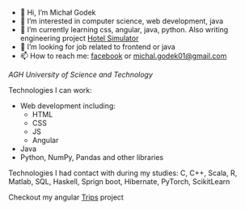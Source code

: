 - 👋 Hi, I’m Michał Godek
- 👀 I’m interested in computer science, web development, java
- 🌱 I’m currently learning css, angular, java, python. Also writing engineering project [Hotel Simulator](https://github.com/Hotel-Simulator/Hotel-Simulator)
- 💞️ I’m looking for job related to frontend or java
- 📫 How to reach me: [facebook](https://facebook.com/mchl.gdk) or michal.godek01@gmail.com

_AGH University of Science and Technology_ 

Technologies I can work:
* Web development including:
  * HTML
  * CSS
  * JS
  * Angular
* Java
* Python, NumPy, Pandas and other libraries

Technologies I had contact with during my studies:
C, C++, Scala, R, Matlab, SQL, Haskell, Sprign boot, Hibernate, PyTorch, ScikitLearn

Checkout my angular [Trips](https://github.com/jagodek/Trips) project 

<!---
jagodek/jagodek is a ✨ special ✨ repository because its `README.md` (this file) appears on your GitHub profile.
You can click the Preview link to take a look at your changes.
--->
